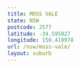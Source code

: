 ```yaml
---
title: MOSS VALE
state: NSW
postcode: 2577
latitude: -34.595027
longitude: 150.410978
url: /nsw/moss-vale/
layout: suburb
---
```

